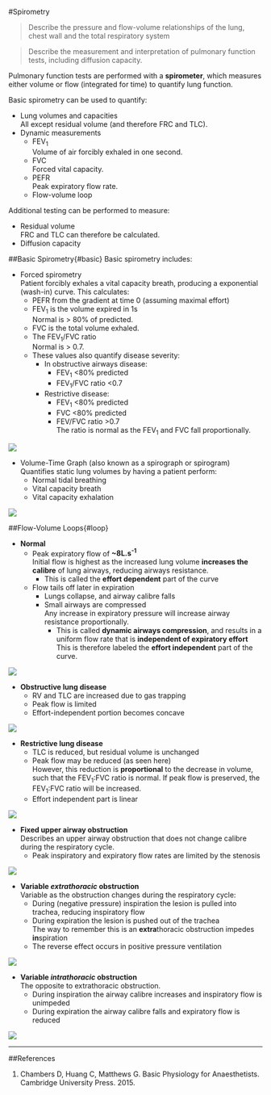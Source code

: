 #Spirometry

> Describe the pressure and flow-volume relationships of the lung, chest wall and the total respiratory system

<!--></!-->

> Describe the measurement and interpretation of pulmonary function tests, including diffusion capacity.

Pulmonary function tests are performed with a **spirometer**, which measures either volume or flow (integrated for time) to quantify lung function.

Basic spirometry can be used to quantify:
* Lung volumes and capacities  
All except residual volume (and therefore FRC and TLC).
* Dynamic measurements
    * FEV<sub>1</sub>  
    Volume of air forcibly exhaled in one second.
    * FVC  
    Forced vital capacity.
    * PEFR  
    Peak expiratory flow rate.
    * Flow-volume loop

Additional testing can be performed to measure:
* Residual volume  
FRC and TLC can therefore be calculated.
* Diffusion capacity

##Basic Spirometry{#basic}
Basic spirometry includes:
* Forced spirometry  
Patient forcibly exhales a vital capacity breath, producing a exponential (wash-in) curve. This calculates:
    * PEFR from the gradient at time 0 (assuming maximal effort)
    * FEV<sub>1</sub> is the volume expired in 1s  
    Normal is > 80% of predicted.
    * FVC is the total volume exhaled.
    * The FEV<sub>1</sub>/FVC ratio  
    Normal is > 0.7.
    * These values also quantify disease severity:
      * In obstructive airways disease:
        * FEV<sub>1</sub> <80% predicted
        * FEV<sub>1</sub>/FVC ratio <0.7
      * Restrictive disease:
        * FEV<sub>1</sub> <80% predicted
        * FVC <80% predicted
        * FEV/FVC ratio >0.7  
        The ratio is normal as the FEV<sub>1</sub> and FVC fall proportionally.

<img src="\resources\fev1-and-fvc.svg">


* Volume-Time Graph (also known as a spirograph or spirogram)  
Quantifies static lung volumes by having a patient perform:
  * Normal tidal breathing
  * Vital capacity breath
  * Vital capacity exhalation


<img src="\resources\Spirograph.svg">



##Flow-Volume Loops{#loop}

* **Normal**
  * Peak expiratory flow of **~8L.s<sup>-1</sup>**  
  Initial flow is highest as the increased lung volume **increases the calibre** of lung airways, reducing airways resistance.
    * This is called the **effort dependent** part of the curve
  * Flow tails off later in expiration  
    * Lungs collapse, and airway calibre falls
    * Small airways are compressed  
    Any increase in expiratory pressure will increase airway resistance proportionally.
      * This is called **dynamic airways compression**, and results in a uniform flow rate that is **independent of expiratory effort**  
      This is therefore labeled the **effort independent** part of the curve.
  
<img src="\resources\flow-volume.svg">
  
  
* **Obstructive lung disease**  
  * RV and TLC are increased due to gas trapping
  * Peak flow is limited
  * Effort-independent portion becomes concave
  
<img src="\resources\flow-volume-obs.svg">

   
* **Restrictive lung disease**
  * TLC is reduced, but residual volume is unchanged
  * Peak flow may be reduced (as seen here)  
  However, this reduction is **proportional** to the decrease in volume, such that the FEV<sub>1</sub>:FVC ratio is normal. If peak flow is preserved, the FEV<sub>1</sub>:FVC ratio will be increased.
  * Effort independent part is linear

<img src="\resources\flow-volume-res.svg">


* **Fixed upper airway obstruction**  
Describes an upper airway obstruction that does not change calibre during the respiratory cycle.
  * Peak inspiratory and expiratory flow rates are limited by the stenosis

<img src="\resources\flow-volume-fixed.svg">


* **Variable *extrathoracic* obstruction**  
Variable as the obstruction changes during the respiratory cycle:
  * During (negative pressure) inspiration the lesion is pulled into trachea, reducing inspiratory flow
  * During expiration the lesion is pushed out of the trachea  
  The way to remember this is an **extra**thoracic obstruction impedes **in**spiration
  * The reverse effect occurs in positive pressure ventilation

<img src="\resources\flow-volume-extra.svg">


* **Variable *intrathoracic* obstruction**  
The opposite to extrathoracic obstruction.
  * During inspiration the airway calibre increases and inspiratory flow is unimpeded
  * During expiration the airway calibre falls and expiratory flow is reduced

<img src="\resources\flow-volume-intra.svg">



---
##References
1. Chambers D, Huang C, Matthews G. Basic Physiology for Anaesthetists. Cambridge University Press. 2015.
